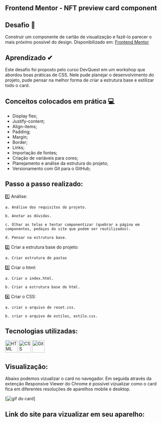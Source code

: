 ## Frontend Mentor - NFT preview card component
## Desafio 📝
Construir um componente de cartão de visualização e fazê-lo parecer o mais próximo possível do design. Disponibilizado em:
[Frontend Mentor](https://www.frontendmentor.io)

## Aprendizado ✔
Este desafio foi proposto pelo curso DevQuest em um workshop que abordou boas práticas de CSS. Nele pude planejar o desenvolvimento do projeto, pude pensar na melhor forma de criar a estrutura base e estilizar todo o card.

## Conceitos colocados em prática 💻
- Display flex;
- Justify-content;
- Align-items;
- Padding;
- Margin;
- Border;
- Links;
- Importação de fontes;
- Criação de variáveis para cores;
- Planejamento e análise da estrutura do projeto;
- Versionamento com Git para o GitHub;

## Passo a passo realizado:
1️⃣ Análise:

    a. Análise dos requisitos do projeto.

    b. Anotar as dúvidas.

    c. Olhar as telas e tentar componentizar (quebrar a página em componentes, pedaços do site que podem ser reutilizados).

    d. Pensar na estrutura base.

2️⃣ Criar a estrutura base do projeto:

    a. Criar estrutura de pastas
    
3️⃣ Criar o html:

    a. Criar o index.html.

    b. Criar a estrutura base do html.
    
4️⃣ Criar o CSS:

    a. criar o arquivo de reset.css.

    b. criar o arquivo de estilos, estilo.css.

## Tecnologias utilizadas:
<div style="display: inline_block">
  <img src="https://cdn.jsdelivr.net/gh/devicons/devicon/icons/html5/html5-plain-wordmark.svg" title="HTML" width="40" height="40"/> 
  <img src="https://cdn.jsdelivr.net/gh/devicons/devicon/icons/css3/css3-plain-wordmark.svg" title="CSS" width="40" height="40"/>
  <img src="https://cdn.jsdelivr.net/gh/devicons/devicon/icons/git/git-original.svg" title="Git" width="40" height="40"/>
</div>

## Visualização:
Abaixo podemos vizualizar o card no navegador. Em seguida através da extenção Responsive Viewer do Chrome é possível vizualizar como o card fica em diferentes resoluções de aparelhos mobile e desktop.

[<img src="./card.gif" alt="gif do card">]

## Link do site para vizualizar em seu aparelho:

